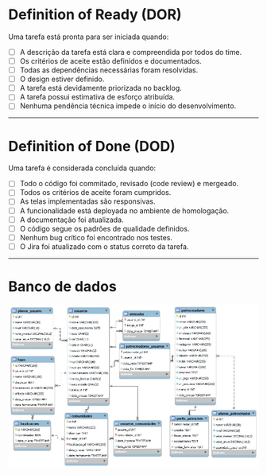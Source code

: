 # Definition of Ready (DOR)

Uma tarefa está pronta para ser iniciada quando:

- [ ] A descrição da tarefa está clara e compreendida por todos do time.
- [ ] Os critérios de aceite estão definidos e documentados.
- [ ] Todas as dependências necessárias foram resolvidas.
- [ ] O design estiver definido.
- [ ] A tarefa está devidamente priorizada no backlog.
- [ ] A tarefa possui estimativa de esforço atribuída.
- [ ] Nenhuma pendência técnica impede o início do desenvolvimento.

---
# Definition of Done (DOD)

Uma tarefa é considerada concluída quando:

- [ ] Todo o código foi commitado, revisado (code review) e mergeado.
- [ ] Todos os critérios de aceite foram cumpridos.
- [ ] As telas implementadas são responsivas.
- [ ] A funcionalidade está deployada no ambiente de homologação.
- [ ] A documentação foi atualizada.
- [ ] O código segue os padrões de qualidade definidos.
- [ ] Nenhum bug crítico foi encontrado nos testes.
- [ ] O Jira foi atualizado com o status correto da tarefa.

---

# Banco de dados

![Burndown Chart](https://raw.githubusercontent.com/matheuskarnas/API-2/refs/heads/main/documentation/sprints-reports/sprint-2/bd.jpg)
